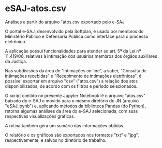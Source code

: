 # eSAJ-atos.csv
Análises a partir do arquivo "atos.csv exportado pelo e-SAJ

O portal e-SAJ, desenvolvido pela Softplan, é usado por membros do Ministério Público e Defensoria Pública como interface para o processo eletrônico.

A aplicação possui funcionalidades para atender ao art. 5º da Lei nº 11.419/06, relativas à intimação dos usuários membros dos órgãos auxiliares da Justiça.

Nas subdivisões da área de "Intimações on line", a saber, "Consulta de intimações recebidas" e "Recebimento de intimações eletrônicas", é possível exportar em arquivo "csv" ("atos.csv") a relação dos atos disponibilizados, de acordo com os filtros e período selecionados.

O script contido no presente Jupyter Notebook lê o arquivo "atos.csv" baixado do e-SAJ e movido para o mesmo diretório do JN (arquivo "eSAJ.ipynb") e, aplicando métodos da biblioteca Pandas (do Python), retorna algumas análises da área do e-SAJ selecionada, com suas respectivas visualizações gráficas.

A rotina também gera um sumário das informações obtidas.

O relatório e os gráficos são exportados nos formatos "txt" e "jpg", respectivamente, e salvos no diretório de trabalho.
